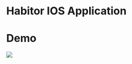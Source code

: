 # Habitor IOS Application

# Demo
![](https://github.com/vadimkononenko/Habitor/blob/main/demo_habitor.gif)
